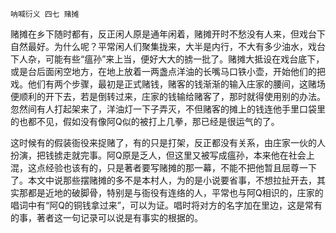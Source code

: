     呐喊衍义 四七 赌摊 

   赌摊在乡下随时都有，反正闲人原是通年闲着，赌摊开时不愁没有人来，但戏台下自然最好。为什么呢？平常闲人们聚集拢来，大半是内行，不大有多少油水，戏台下人杂，可能有些“瘟孙”来上当，便好大大的掳一批了。赌摊大抵设在戏台底下，或是台后面闲空地方，在地上放着一两盏点洋油的长嘴马口铁小壶，开始他们的把戏。他们有两个步骤，最初是正式赌钱，赌客的钱渐渐的输入庄家的腰间，这赌场便顺利的开下去，若是倒转过来，庄家的钱输给赌客了，那时就得使用别的办法。忽然间有人打起架来了，洋油灯一下子弄灭，不但赌客的摊上的钱连他手里口袋里的也都不见，假如没有像阿Q似的被打上几拳，那已经是很运气的了。

   这时候有的假装衙役来捉赌了，有的只是打架，反正都没有关系，由庄家一伙的人扮演，把钱掳走就完事。阿Q原是乏人，但这里又被写成瘟孙，本来他在社会上混，这点经验也该有的，只是著者要写赌摊的那一幕，不能不把他暂且屈尊一下了。本文中说那些摆赌摊的多不是本村人，为的是小说要省事，不想拉扯开去，其实那都是近地的破脚骨，特别是与衙役有连络的人，平常也与阿Q相识的，庄家的唱词中有“阿Q的铜钱拿过来”，可以为证。唱时将对方的名字加在里边，这是常有的事，著者这一句记录可以说是有事实的根据的。

